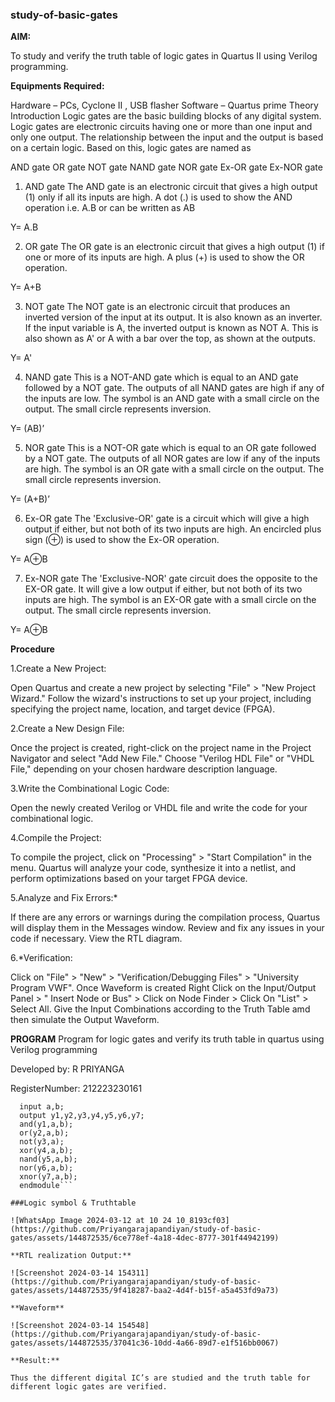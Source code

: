 ### study-of-basic-gates

**AIM:** 

To study and verify the truth table of logic gates in Quartus II using Verilog programming.

**Equipments Required:**

Hardware – PCs, Cyclone II , USB flasher Software – Quartus prime Theory Introduction Logic gates are the basic building blocks of any digital system. Logic gates are electronic circuits having one or more than one input and only one output. The relationship between the input and the output is based on a certain logic. Based on this, logic gates are named as

AND gate OR gate NOT gate NAND gate NOR gate Ex-OR gate Ex-NOR gate

   1. AND gate The AND gate is an electronic circuit that gives a high output (1) only if all its inputs are high. A dot (.) is used to show the AND operation i.e. A.B or can be written as AB

Y= A.B

   2. OR gate The OR gate is an electronic circuit that gives a high output (1) if one or more of its inputs are high. A plus (+) is used to show the OR operation.

Y= A+B

   3. NOT gate The NOT gate is an electronic circuit that produces an inverted version of the input at its output. It is also known as an inverter. If the input variable is A, the inverted output is known as NOT A. This is also shown as A' or A with a bar over the top, as shown at the outputs.

Y= A'

   4. NAND gate This is a NOT-AND gate which is equal to an AND gate followed by a NOT gate. The outputs of all NAND gates are high if any of the inputs are low. The symbol is an AND gate with a small circle on the output. The small circle represents inversion.

Y= (AB)’

   5. NOR gate This is a NOT-OR gate which is equal to an OR gate followed by a NOT gate. The outputs of all NOR gates are low if any of the inputs are high. The symbol is an OR gate with a small circle on the output. The small circle represents inversion.

Y= (A+B)’

   6. Ex-OR gate The 'Exclusive-OR' gate is a circuit which will give a high output if either, but not both of its two inputs are high. An encircled plus sign (⊕) is used to show the Ex-OR operation.

Y= A⊕B

  7.  Ex-NOR gate The 'Exclusive-NOR' gate circuit does the opposite to the EX-OR gate. It will give a low output if either, but not both of its two inputs are high. The symbol is an EX-OR gate with a small circle on the output. The small circle represents inversion.

Y= A⊕B

**Procedure** 

1.Create a New Project:

Open Quartus and create a new project by selecting "File" > "New Project Wizard." Follow the wizard's instructions to set up your project, including specifying the project name, location, and target device (FPGA).

2.Create a New Design File:

Once the project is created, right-click on the project name in the Project Navigator and select "Add New File." Choose "Verilog HDL File" or "VHDL File," depending on your chosen hardware description language.

3.Write the Combinational Logic Code:

Open the newly created Verilog or VHDL file and write the code for your combinational logic.

4.Compile the Project:

To compile the project, click on "Processing" > "Start Compilation" in the menu. Quartus will analyze your code, synthesize it into a netlist, and perform optimizations based on your target FPGA device.

5.Analyze and Fix Errors:*

If there are any errors or warnings during the compilation process, Quartus will display them in the Messages window. Review and fix any issues in your code if necessary. View the RTL diagram.

6.*Verification:

Click on "File" > "New" > "Verification/Debugging Files" > "University Program VWF". Once Waveform is created Right Click on the Input/Output Panel > " Insert Node or Bus" > Click on Node Finder > Click On "List" > Select All. Give the Input Combinations according to the Truth Table amd then simulate the Output Waveform.

**PROGRAM**
Program for logic gates and verify its truth table in quartus using Verilog programming

Developed by: R PRIYANGA

RegisterNumber: 212223230161

```module expone (a,b,y1,y2,y3,y4,y5,y6,y7);
  input a,b;
  output y1,y2,y3,y4,y5,y6,y7;
  and(y1,a,b);
  or(y2,a,b);
  not(y3,a);
  xor(y4,a,b);
  nand(y5,a,b);
  nor(y6,a,b);
  xnor(y7,a,b);
  endmodule```
 
###Logic symbol & Truthtable                                                                           

![WhatsApp Image 2024-03-12 at 10 24 10_8193cf03](https://github.com/Priyangarajapandiyan/study-of-basic-gates/assets/144872535/6ce778ef-4a18-4dec-8777-301f44942199)

**RTL realization Output:**

![Screenshot 2024-03-14 154311](https://github.com/Priyangarajapandiyan/study-of-basic-gates/assets/144872535/9f418287-baa2-4d4f-b15f-a5a453fd9a73)

**Waveform**

![Screenshot 2024-03-14 154548](https://github.com/Priyangarajapandiyan/study-of-basic-gates/assets/144872535/37041c36-10dd-4a66-89d7-e1f516bb0067)

**Result:**

Thus the different digital IC’s are studied and the truth table for different logic gates are verified.
